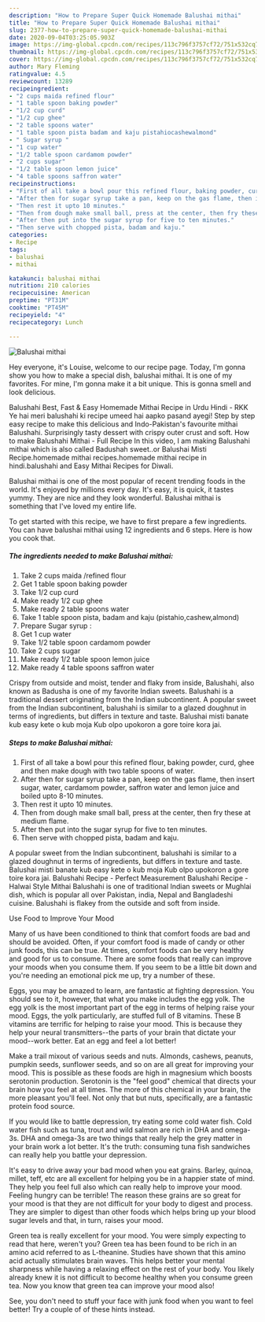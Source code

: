 ```yaml
---
description: "How to Prepare Super Quick Homemade Balushai mithai"
title: "How to Prepare Super Quick Homemade Balushai mithai"
slug: 2377-how-to-prepare-super-quick-homemade-balushai-mithai
date: 2020-09-04T03:25:05.903Z
image: https://img-global.cpcdn.com/recipes/113c796f3757cf72/751x532cq70/balushai-mithai-recipe-main-photo.jpg
thumbnail: https://img-global.cpcdn.com/recipes/113c796f3757cf72/751x532cq70/balushai-mithai-recipe-main-photo.jpg
cover: https://img-global.cpcdn.com/recipes/113c796f3757cf72/751x532cq70/balushai-mithai-recipe-main-photo.jpg
author: Mary Fleming
ratingvalue: 4.5
reviewcount: 13289
recipeingredient:
- "2 cups maida refined flour"
- "1 table spoon baking powder"
- "1/2 cup curd"
- "1/2 cup ghee"
- "2 table spoons water"
- "1 table spoon pista badam and kaju pistahiocashewalmond"
- " Sugar syrup "
- "1 cup water"
- "1/2 table spoon cardamom powder"
- "2 cups sugar"
- "1/2 table spoon lemon juice"
- "4 table spoons saffron water"
recipeinstructions:
- "First of all take a bowl pour this refined flour, baking powder, curd, ghee and then make dough with two table spoons of water."
- "After then for sugar syrup take a pan, keep on the gas flame, then insert sugar, water, cardamom powder, saffron water and lemon juice and boiled upto 8-10 minutes."
- "Then rest it upto 10 minutes."
- "Then from dough make small ball, press at the center, then fry these at medium flame."
- "After then put into the sugar syrup for five to ten minutes."
- "Then serve with chopped pista, badam and kaju."
categories:
- Recipe
tags:
- balushai
- mithai

katakunci: balushai mithai 
nutrition: 210 calories
recipecuisine: American
preptime: "PT31M"
cooktime: "PT45M"
recipeyield: "4"
recipecategory: Lunch

---
```



![Balushai mithai](https://img-global.cpcdn.com/recipes/113c796f3757cf72/751x532cq70/balushai-mithai-recipe-main-photo.jpg)

Hey everyone, it's Louise, welcome to our recipe page. Today, I'm gonna show you how to make a special dish, balushai mithai. It is one of my favorites. For mine, I'm gonna make it a bit unique. This is gonna smell and look delicious.

Balushahi Best, Fast &amp; Easy Homemade Mithai Recipe in Urdu Hindi - RKK Ye hai meri balushahi ki recipe umeed hai aapko pasand ayegi! Step by step easy recipe to make this delicious and Indo-Pakistan&#39;s favourite mithai Balushahi. Surprisingly tasty dessert with crispy outer crust and soft. How to make Balushahi Mithai - Full Recipe In this video, I am making Balushahi mithai which is also called Badushah sweet..or Balushai Misti Recipe.homemade mithai recipes.homemade mithai recipe in hindi.balushahi and Easy Mithai Recipes for Diwali.

Balushai mithai is one of the most popular of recent trending foods in the world. It's enjoyed by millions every day. It's easy, it is quick, it tastes yummy. They are nice and they look wonderful. Balushai mithai is something that I've loved my entire life.


To get started with this recipe, we have to first prepare a few ingredients. You can have balushai mithai using 12 ingredients and 6 steps. Here is how you cook that.

<!--inarticleads1-->

##### The ingredients needed to make Balushai mithai:

1. Take 2 cups maida /refined flour
1. Get 1 table spoon baking powder
1. Take 1/2 cup curd
1. Make ready 1/2 cup ghee
1. Make ready 2 table spoons water
1. Take 1 table spoon pista, badam and kaju (pistahio,cashew,almond)
1. Prepare  Sugar syrup :
1. Get 1 cup water
1. Take 1/2 table spoon cardamom powder
1. Take 2 cups sugar
1. Make ready 1/2 table spoon lemon juice
1. Make ready 4 table spoons saffron water


Crispy from outside and moist, tender and flaky from inside, Balushahi, also known as Badusha is one of my favorite Indian sweets. Balushahi is a traditional dessert originating from the Indian subcontinent. A popular sweet from the Indian subcontinent, balushahi is similar to a glazed doughnut in terms of ingredients, but differs in texture and taste. Balushai misti banate kub easy kete o kub moja Kub olpo upokoron a gore toire kora jai. 

<!--inarticleads2-->

##### Steps to make Balushai mithai:

1. First of all take a bowl pour this refined flour, baking powder, curd, ghee and then make dough with two table spoons of water.
1. After then for sugar syrup take a pan, keep on the gas flame, then insert sugar, water, cardamom powder, saffron water and lemon juice and boiled upto 8-10 minutes.
1. Then rest it upto 10 minutes.
1. Then from dough make small ball, press at the center, then fry these at medium flame.
1. After then put into the sugar syrup for five to ten minutes.
1. Then serve with chopped pista, badam and kaju.


A popular sweet from the Indian subcontinent, balushahi is similar to a glazed doughnut in terms of ingredients, but differs in texture and taste. Balushai misti banate kub easy kete o kub moja Kub olpo upokoron a gore toire kora jai. Balushahi Recipe - Perfect Measurement Balushahi Recipe - Halwai Style Mithai Balushahi is one of traditional Indian sweets or Mughlai dish, which is popular all over Pakistan, india, Nepal and Bangladeshi cuisine. Balushahi is flakey from the outside and soft from inside. 

Use Food to Improve Your Mood


Many of us have been conditioned to think that comfort foods are bad and should be avoided. Often, if your comfort food is made of candy or other junk foods, this can be true. At times, comfort foods can be very healthy and good for us to consume. There are some foods that really can improve your moods when you consume them. If you seem to be a little bit down and you're needing an emotional pick me up, try a number of these.

Eggs, you may be amazed to learn, are fantastic at fighting depression. You should see to it, however, that what you make includes the egg yolk. The egg yolk is the most important part of the egg in terms of helping raise your mood. Eggs, the yolk particularly, are stuffed full of B vitamins. These B vitamins are terrific for helping to raise your mood. This is because they help your neural transmitters--the parts of your brain that dictate your mood--work better. Eat an egg and feel a lot better!

Make a trail mixout of various seeds and nuts. Almonds, cashews, peanuts, pumpkin seeds, sunflower seeds, and so on are all great for improving your mood. This is possible as these foods are high in magnesium which boosts serotonin production. Serotonin is the "feel good" chemical that directs your brain how you feel at all times. The more of this chemical in your brain, the more pleasant you'll feel. Not only that but nuts, specifically, are a fantastic protein food source.

If you would like to battle depression, try eating some cold water fish. Cold water fish such as tuna, trout and wild salmon are rich in DHA and omega-3s. DHA and omega-3s are two things that really help the grey matter in your brain work a lot better. It's the truth: consuming tuna fish sandwiches can really help you battle your depression. 

It's easy to drive away your bad mood when you eat grains. Barley, quinoa, millet, teff, etc are all excellent for helping you be in a happier state of mind. They help you feel full also which can really help to improve your mood. Feeling hungry can be terrible! The reason these grains are so great for your mood is that they are not difficult for your body to digest and process. They are simpler to digest than other foods which helps bring up your blood sugar levels and that, in turn, raises your mood.

Green tea is really excellent for your mood. You were simply expecting to read that here, weren't you? Green tea has been found to be rich in an amino acid referred to as L-theanine. Studies have shown that this amino acid actually stimulates brain waves. This helps better your mental sharpness while having a relaxing effect on the rest of your body. You likely already knew it is not difficult to become healthy when you consume green tea. Now you know that green tea can improve your mood also!

See, you don't need to stuff your face with junk food when you want to feel better! Try  a  couple of  of  these  hints  instead.

